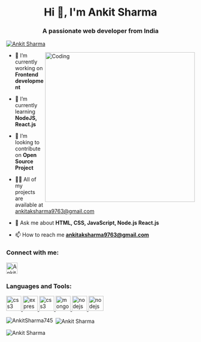 
<h1 align="center">Hi 👋, I'm Ankit Sharma</h1>
<h3 align="center">A passionate web developer from India</h3>


<p align="left"> <a href="https://github.com/ryo-ma/github-profile-trophy"><img src="https://github-profile-trophy.vercel.app/?username=AnkitSharma745" alt="Ankit Sharma" /></a> </p>

<img align="right" alt="Coding" width="400" src="https://media1.tenor.com/m/2uyENRmiUt0AAAAC/coding.gif">

- 🔭 I’m currently working on **Frontend development**

- 🌱 I’m currently learning **NodeJS, React.js**

- 👯 I’m looking to contribute on **Open Source Project**

- 👨‍💻 All of my projects are available at ankitaksharma9763@gmail.com
- 💬 Ask me about **HTML, CSS, JavaScript, Node.js React.js**

- 📫 How to reach me **ankitaksharma9763@gmail.com**



<h3 align="left">Connect with me:</h3>
<p align="left">
<a href="https://www.linkedin.com/in/ankit-sharma745" target="_blank"><img align="center" src="https://img.shields.io/badge/LinkedIn-%230077B5.svg?logo=linkedin&logoColor=white" alt="Ankit Sharma" height="30" /></a>
</p>

<h3 align="left">Languages and Tools:</h3>
<p align="left"> 
<a href="https://www.w3schools.com/css/" target="_blank" rel="noreferrer"> <img src="https://img.shields.io/badge/html5-%23E34F26.svg?style=for-the-badge&logo=html5&logoColor=white" alt="css3" height="40"/> </a>
<a href="https://expressjs.com" target="_blank" rel="noreferrer"> <img src="https://img.shields.io/badge/css3-%231572B6.svg?style=for-the-badge&logo=css3&logoColor=white" alt="express" height="40"/> </a>
<a href="https://www.w3schools.com/css/" target="_blank" rel="noreferrer"> <img src="https://img.shields.io/badge/javascript-%23323330.svg?style=for-the-badge&logo=javascript&logoColor=%23F7DF1E" alt="css3" height="40"/> </a>
<a href="https://www.mongodb.com/" target="_blank" rel="noreferrer"> <img src="https://img.shields.io/badge/node.js-6DA55F?style=for-the-badge&logo=node.js&logoColor=white" alt="mongodb" height="40"/> </a> 
<a href="https://nodejs.org" target="_blank" rel="noreferrer"> <img src="https://img.shields.io/badge/express.js-%23404d59.svg?style=for-the-badge&logo=express&logoColor=%2361DAFB" alt="nodejs" height="40"/> </a> 
<a href="https://nodejs.org" target="_blank" rel="noreferrer"> <img src="https://img.shields.io/badge/MongoDB-%234ea94b.svg?style=for-the-badge&logo=mongodb&logoColor=white" alt="nodejs" height="40"/> </a>

<p><img align="left" src="https://github-readme-stats.vercel.app/api/top-langs?username=AnkitSharma745&show_icons=true&locale=en&layout=compact" alt="AnkitSharma745" /></p>

<p>&nbsp;<img align="center" src="https://github-readme-stats.vercel.app/api?username=AnkitSharma745&show_icons=true&locale=en" alt="Ankit Sharma" /></p>

<p><img align="center" src="https://github-readme-streak-stats.herokuapp.com/?user=AnkitSharma745&" alt="Ankit Sharma" /></p>

